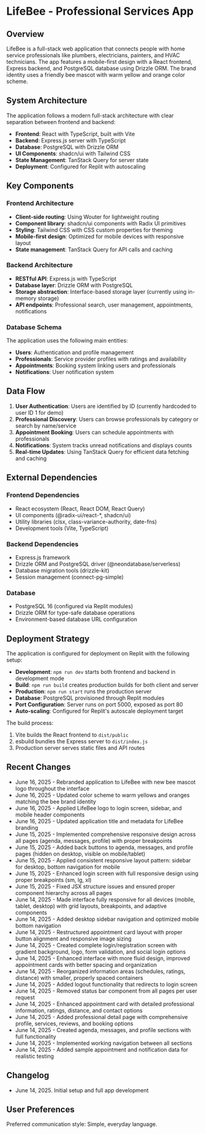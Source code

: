 # LifeBee - Professional Services App

## Overview

LifeBee is a full-stack web application that connects people with home service professionals like plumbers, electricians, painters, and HVAC technicians. The app features a mobile-first design with a React frontend, Express backend, and PostgreSQL database using Drizzle ORM. The brand identity uses a friendly bee mascot with warm yellow and orange color scheme.

## System Architecture

The application follows a modern full-stack architecture with clear separation between frontend and backend:

- **Frontend**: React with TypeScript, built with Vite
- **Backend**: Express.js server with TypeScript
- **Database**: PostgreSQL with Drizzle ORM
- **UI Components**: shadcn/ui with Tailwind CSS
- **State Management**: TanStack Query for server state
- **Deployment**: Configured for Replit with autoscaling

## Key Components

### Frontend Architecture
- **Client-side routing**: Using Wouter for lightweight routing
- **Component library**: shadcn/ui components with Radix UI primitives
- **Styling**: Tailwind CSS with CSS custom properties for theming
- **Mobile-first design**: Optimized for mobile devices with responsive layout
- **State management**: TanStack Query for API calls and caching

### Backend Architecture
- **RESTful API**: Express.js with TypeScript
- **Database layer**: Drizzle ORM with PostgreSQL
- **Storage abstraction**: Interface-based storage layer (currently using in-memory storage)
- **API endpoints**: Professional search, user management, appointments, notifications

### Database Schema
The application uses the following main entities:
- **Users**: Authentication and profile management
- **Professionals**: Service provider profiles with ratings and availability
- **Appointments**: Booking system linking users and professionals
- **Notifications**: User notification system

## Data Flow

1. **User Authentication**: Users are identified by ID (currently hardcoded to user ID 1 for demo)
2. **Professional Discovery**: Users can browse professionals by category or search by name/service
3. **Appointment Booking**: Users can schedule appointments with professionals
4. **Notifications**: System tracks unread notifications and displays counts
5. **Real-time Updates**: Using TanStack Query for efficient data fetching and caching

## External Dependencies

### Frontend Dependencies
- React ecosystem (React, React DOM, React Query)
- UI components (@radix-ui/react-*, shadcn/ui)
- Utility libraries (clsx, class-variance-authority, date-fns)
- Development tools (Vite, TypeScript)

### Backend Dependencies
- Express.js framework
- Drizzle ORM and PostgreSQL driver (@neondatabase/serverless)
- Database migration tools (drizzle-kit)
- Session management (connect-pg-simple)

### Database
- PostgreSQL 16 (configured via Replit modules)
- Drizzle ORM for type-safe database operations
- Environment-based database URL configuration

## Deployment Strategy

The application is configured for deployment on Replit with the following setup:

- **Development**: `npm run dev` starts both frontend and backend in development mode
- **Build**: `npm run build` creates production builds for both client and server
- **Production**: `npm run start` runs the production server
- **Database**: PostgreSQL provisioned through Replit modules
- **Port Configuration**: Server runs on port 5000, exposed as port 80
- **Auto-scaling**: Configured for Replit's autoscale deployment target

The build process:
1. Vite builds the React frontend to `dist/public`
2. esbuild bundles the Express server to `dist/index.js`
3. Production server serves static files and API routes

## Recent Changes

- June 16, 2025 - Rebranded application to LifeBee with new bee mascot logo throughout the interface
- June 16, 2025 - Updated color scheme to warm yellows and oranges matching the bee brand identity
- June 16, 2025 - Applied LifeBee logo to login screen, sidebar, and mobile header components
- June 16, 2025 - Updated application title and metadata for LifeBee branding
- June 15, 2025 - Implemented comprehensive responsive design across all pages (agenda, messages, profile) with proper breakpoints
- June 15, 2025 - Added back buttons to agenda, messages, and profile pages (hidden on desktop, visible on mobile/tablet)
- June 15, 2025 - Applied consistent responsive layout pattern: sidebar for desktop, bottom navigation for mobile
- June 15, 2025 - Enhanced login screen with full responsive design using proper breakpoints (sm, lg, xl)
- June 15, 2025 - Fixed JSX structure issues and ensured proper component hierarchy across all pages
- June 14, 2025 - Made interface fully responsive for all devices (mobile, tablet, desktop) with grid layouts, breakpoints, and adaptive components
- June 14, 2025 - Added desktop sidebar navigation and optimized mobile bottom navigation
- June 14, 2025 - Restructured appointment card layout with proper button alignment and responsive image sizing
- June 14, 2025 - Created complete login/registration screen with gradient background, logo, form validation, and social login options
- June 14, 2025 - Enhanced interface with more fluid design, improved appointment cards with better spacing and organization
- June 14, 2025 - Reorganized information areas (schedules, ratings, distance) with smaller, properly spaced containers
- June 14, 2025 - Added logout functionality that redirects to login screen
- June 14, 2025 - Removed status bar component from all pages per user request
- June 14, 2025 - Enhanced appointment card with detailed professional information, ratings, distance, and contact options
- June 14, 2025 - Added professional detail page with comprehensive profile, services, reviews, and booking options
- June 14, 2025 - Created agenda, messages, and profile sections with full functionality
- June 14, 2025 - Implemented working navigation between all sections
- June 14, 2025 - Added sample appointment and notification data for realistic testing

## Changelog

- June 14, 2025. Initial setup and full app development

## User Preferences

Preferred communication style: Simple, everyday language.